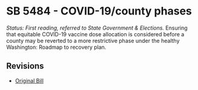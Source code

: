 # SB 5484 - COVID-19/county phases
*Status: First reading, referred to State Government & Elections.*
Ensuring that equitable COVID-19 vaccine dose allocation is considered before a county may be reverted to a more restrictive phase under the healthy Washington: Roadmap to recovery plan.

## Revisions
* [Original Bill](1/)